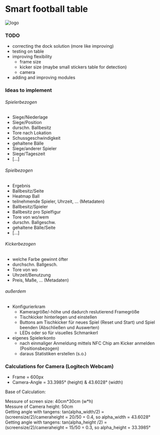 # Smart football table

![logo](https://github.com/KingMus/smart-football-table/blob/master/SFT_Logo_small.png)

### TODO

* correcting the dock solution (more like improving)
* testing on table
* improving flexibility
    * frame size
    * kicker size (maybe small stickers table for detection)
    * camera
* adding and improving modules

### Ideas to implement

###### Spielerbezogen

* Siege/Niederlage
* Siege/Position
* durschn. Ballbesitz
* Tore nach Lokation
* Schussgeschwindigkeit
* gehaltene Bälle
* Siege/anderer Spieler
* Siege/Tageszeit
* [...]

###### Spielbezogen

* Ergebnis
* Ballbesitz/Seite
* Heatmap Ball
* teilnehmende Spieler, Uhrzeit, ... (Metadaten)
* Ballbesitz/Spieler
* Ballbesitz pro Spielfigur
* Tore von wo/wem
* durschn. Ballgeschw.
* gehaltene Bälle/Seite
* [...]

###### Kickerbezogen

* welche Farbe gewinnt öfter
* durchschn. Ballgesch.
* Tore von wo
* Uhrzeit/Benutzung
* Preis, Maße, ... (Metadaten)

###### außerdem

* Konfigurierkram
  * Kameragröße/-höhe und dadurch reslutierend Framegröße
  * Tischkicker hinterlegen und einstellen
  * Buttons am Tischkicker für neues Spiel (Reset und Start) und Spiel beenden (Abschließen und Auswerten)
  * LEDs oder so für visuelles Schmankerl
* eigenes Spielerkonto
  * nach einmaliger Anmeldung mittels NFC Chip am Kicker anmelden (Positionsbezogen)
  * daraus Statistiken erstellen (s.o.)

### Calculations for Camera (Logitech Webcam)

* Frame = 600px
* Camera-Angle = 33.3985° (height) & 43.6028° (width)

Base of Calculation:

Messure of screen size: 40cm\*30cm (w\*h) <br>
Messure of Camera height: 50cm <br>
Getting angle with tangens: tan(alpha_width/2) = (screensize/2)/cameraheight = 20/50 = 0.4, so alpha_width = 43.6028° <br>
Getting angle with tangens: tan(alpha_height /2) = (screensize/2)/cameraheight = 15/50 = 0.3, so alpha_height = 33.3985° <br>

